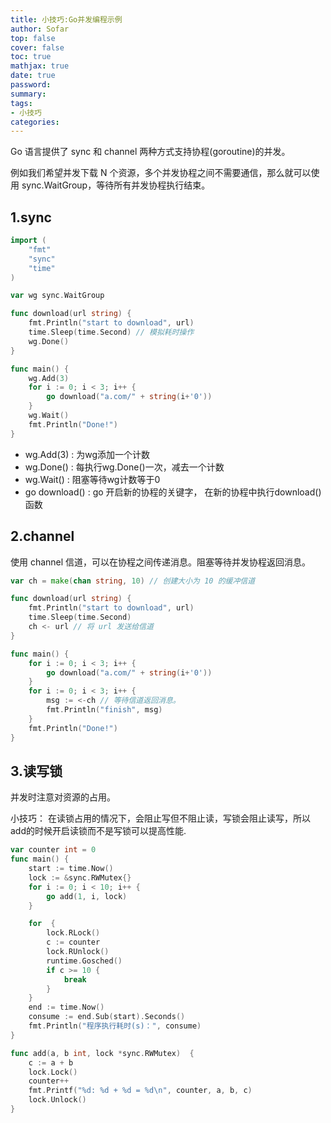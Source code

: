 ```yaml
---
title: 小技巧:Go并发编程示例
author: Sofar
top: false
cover: false
toc: true
mathjax: true
date: true
password:
summary:
tags:
- 小技巧
categories:
---
```


Go 语言提供了 sync 和 channel 两种方式支持协程(goroutine)的并发。

例如我们希望并发下载 N 个资源，多个并发协程之间不需要通信，那么就可以使用 sync.WaitGroup，等待所有并发协程执行结束。

## 1.sync


```go
import (
	"fmt"
	"sync"
	"time"
)

var wg sync.WaitGroup

func download(url string) {
	fmt.Println("start to download", url)
	time.Sleep(time.Second) // 模拟耗时操作
	wg.Done()
}

func main() {
    wg.Add(3)
	for i := 0; i < 3; i++ {
		go download("a.com/" + string(i+'0'))
	}
	wg.Wait()
	fmt.Println("Done!")
}
```


+ wg.Add(3) : 为wg添加一个计数
+ wg.Done() : 每执行wg.Done()一次，减去一个计数
+ wg.Wait() : 阻塞等待wg计数等于0
+ go download() : go 开启新的协程的关键字， 在新的协程中执行download()函数


## 2.channel
使用 channel 信道，可以在协程之间传递消息。阻塞等待并发协程返回消息。

```go
var ch = make(chan string, 10) // 创建大小为 10 的缓冲信道

func download(url string) {
	fmt.Println("start to download", url)
	time.Sleep(time.Second)
	ch <- url // 将 url 发送给信道
}

func main() {
	for i := 0; i < 3; i++ {
		go download("a.com/" + string(i+'0'))
	}
	for i := 0; i < 3; i++ {
		msg := <-ch // 等待信道返回消息。
		fmt.Println("finish", msg)
	}
	fmt.Println("Done!")
}
```

## 3.读写锁
并发时注意对资源的占用。
   
小技巧：
在读锁占用的情况下，会阻止写但不阻止读，写锁会阻止读写，所以add的时候开启读锁而不是写锁可以提高性能.

```go
var counter int = 0
func main() {
	start := time.Now()
	lock := &sync.RWMutex{}
	for i := 0; i < 10; i++ {
		go add(1, i, lock)
	}

	for  {
		lock.RLock()
		c := counter
		lock.RUnlock()
		runtime.Gosched()
		if c >= 10 {
			break
		}
	}
	end := time.Now()
	consume := end.Sub(start).Seconds()
	fmt.Println("程序执行耗时(s)：", consume)
}

func add(a, b int, lock *sync.RWMutex)  {
	c := a + b
	lock.Lock()
	counter++
	fmt.Printf("%d: %d + %d = %d\n", counter, a, b, c)
	lock.Unlock()
}
```

